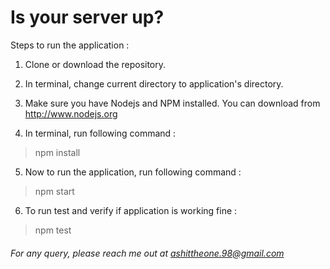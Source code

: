 # Is your server up?

Steps to run the application :

1. Clone or download the repository.

2. In terminal, change current directory to application's directory.

3. Make sure you have Nodejs and NPM installed. You can download from http://www.nodejs.org

4. In terminal, run following command :

> npm install

5. Now to run the application, run following command :

> npm start

6. To run test and verify if application is working fine :

> npm test


###### For any query, please reach me out at ashittheone.98@gmail.com
